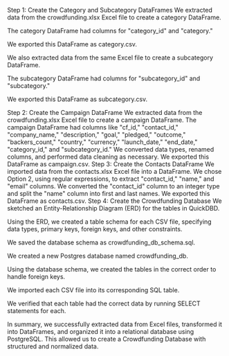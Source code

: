 Step 1: Create the Category and Subcategory DataFrames
We extracted data from the crowdfunding.xlsx Excel file to create a category DataFrame.

The category DataFrame had columns for "category_id" and "category."

We exported this DataFrame as category.csv.

We also extracted data from the same Excel file to create a subcategory DataFrame.

The subcategory DataFrame had columns for "subcategory_id" and "subcategory."

We exported this DataFrame as subcategory.csv.

Step 2: Create the Campaign DataFrame
We extracted data from the crowdfunding.xlsx Excel file to create a campaign DataFrame.
The campaign DataFrame had columns like "cf_id," "contact_id," "company_name," "description," "goal," "pledged," "outcome," "backers_count," "country," "currency," "launch_date," "end_date," "category_id," and "subcategory_id."
We converted data types, renamed columns, and performed data cleaning as necessary.
We exported this DataFrame as campaign.csv.
Step 3: Create the Contacts DataFrame
We imported data from the contacts.xlsx Excel file into a DataFrame.
We chose Option 2, using regular expressions, to extract "contact_id," "name," and "email" columns.
We converted the "contact_id" column to an integer type and split the "name" column into first and last names.
We exported this DataFrame as contacts.csv.
Step 4: Create the Crowdfunding Database
We sketched an Entity-Relationship Diagram (ERD) for the tables in QuickDBD.

Using the ERD, we created a table schema for each CSV file, specifying data types, primary keys, foreign keys, and other constraints.

We saved the database schema as crowdfunding_db_schema.sql.

We created a new Postgres database named crowdfunding_db.

Using the database schema, we created the tables in the correct order to handle foreign keys.

We imported each CSV file into its corresponding SQL table.

We verified that each table had the correct data by running SELECT statements for each.

In summary, we successfully extracted data from Excel files, transformed it into DataFrames, and organized it into a relational database using PostgreSQL. This allowed us to create a Crowdfunding Database with structured and normalized data.
